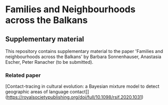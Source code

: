 # Families and Neighbourhoods across the Balkans 
## Supplementary material

This repository contains supplementary material to the paper 'Families and neighbourhoods across
the Balkans' by Barbara Sonnenhauser, Anastasia Escher, Peter Ranacher (to be submitted). 

### Related paper

[Contact-tracing in cultural evolution: a Bayesian mixture model to detect geographic areas of language contact]](https://royalsocietypublishing.org/doi/full/10.1098/rsif.2020.1031)






